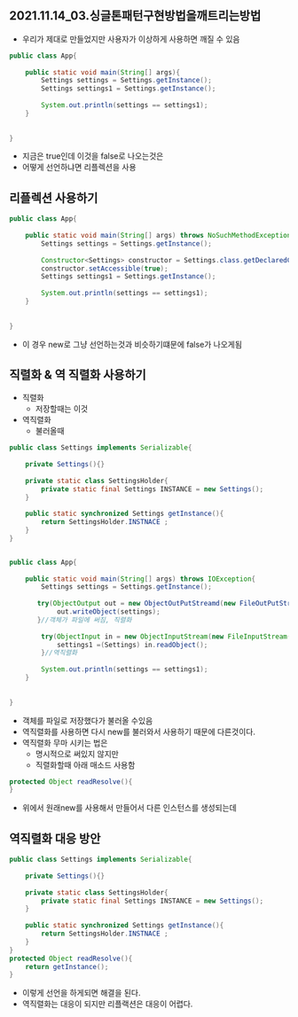 ## 2021.11.14_03.싱글톤패턴구현방법을깨트리는방법

- 우리가 제대로 만들었지만 사용자가 이상하게 사용하면 깨질 수 있음

```java
public class App{
    
    public static void main(String[] args){
        Settings settings = Settings.getInstance();
        Settings settings1 = Settings.getInstance();
        
       	System.out.println(settings == settings1);
    }
    
    
}
```

- 지금은 true인데 이것을 false로 나오는것은
- 어떻게 선언하냐면 리플렉션을 사용

## 리플렉션 사용하기

```java
public class App{
    
    public static void main(String[] args) throws NoSuchMethodException{
        Settings settings = Settings.getInstance();
        
        Constructor<Settings> constructor = Settings.class.getDeclaredConstructor();
        constructor.setAccessible(true);
        Settings settings1 = Settings.getInstance();
        
       	System.out.println(settings == settings1);
    }
    
    
}
```

- 이 경우 new로 그냥 선언하는것과 비슷하기떄문에 false가 나오게됨

## 직렬화 & 역 직렬화 사용하기

- 직렬화
  - 저장할때는 이것
- 역직렬화 
  - 불러올때 

```java
public class Settings implements Serializable{
    
    private Settings(){}
    
    private static class SettingsHolder{
		private static final Settings INSTANCE = new Settings();
    }
    
    public static synchronized Settings getInstance(){
        return SettingsHolder.INSTNACE ;
    }
}


public class App{
    
    public static void main(String[] args) throws IOException{
        Settings settings = Settings.getInstance();
        
       try(ObjectOutput out = new ObjectOutPutStreamd(new FileOutPutStream("settings.obj"))){
			out.writeObject(settings);
       }//객체가 파일에 써짐, 직렬화
        
        try(ObjectInput in = new ObjectInputStream(new FileInputStream("settings.obj"))){
			settings1 =(Settings) in.readObject();
        }//역직렬화
        
       	System.out.println(settings == settings1);
    }
    
    
}
```

- 객체를 파일로 저장했다가 불러올 수있음
- 역직렬화를 사용하면 다시 new를 불러와서 사용하기 때문에 다른것이다.
- 역직렬화 무마 시키는 법은
  - 명시적으로 써있지 않지만
  - 직렬화할때 아래 매소드 사용함

```java
protected Object readResolve(){
}
```

- 위에서 원래new를 사용해서 만들어서 다른 인스턴스를 생성되는데

## 역직렬화 대응 방안

```java
public class Settings implements Serializable{
    
    private Settings(){}
    
    private static class SettingsHolder{
		private static final Settings INSTANCE = new Settings();
    }
    
    public static synchronized Settings getInstance(){
        return SettingsHolder.INSTNACE ;
    }
}
protected Object readResolve(){
	return getInstance();
}

```

- 이렇게 선언을 하게되면 해결을 된다.
- 역직렬화는 대응이 되지만 리플랙션은 대응이 어렵다.

